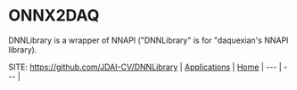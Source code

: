 # ONNX2DAQ

 DNNLibrary is a wrapper of NNAPI ("DNNLibrary" is for "daquexian's NNAPI library).

 SITE: https://github.com/JDAI-CV/DNNLibrary
 | [Applications](https://portable-linux-apps.github.io/apps.html) | [Home](https://portable-linux-apps.github.io)
 | --- | --- |
